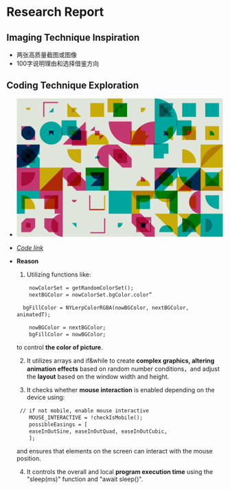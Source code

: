 # **Research Report**
## Imaging Technique Inspiration
- 两张高质量截图或图像
- 100字说明理由和选择借鉴方向
## Coding Technique Exploration
- *![Image](readmeImages/coding_pt_2.png)*
- *[Code link](https://openprocessing.org/sketch/2211491)*
- **Reason**
   1. Utilizing functions like:
    ```
        nowColorSet = getRandomColorSet();
        nextBGColor = nowColorSet.bgColor.color”
    ```
        bgFillColor = NYLerpColorRGBA(nowBGColor, nextBGColor, animatedT);
    ```
        nowBGColor = nextBGColor;
        bgFillColor = nowBGColor;
    ```
    to control **the color of picture**.

   2. It utilizes arrays and if&while to create **complex graphics, altering animation effects** based on random number conditions，and adjust the **layout** based on the window width and height.

   3. It checks whether **mouse interaction** is enabled depending on the device using:
    ```
     // if not mobile, enable mouse interactive
        MOUSE_INTERACTIVE = !checkIsMobile();
        possibleEasings = [
        easeInOutSine, easeInOutQuad, easeInOutCubic,
        ];
    ```
    and ensures that elements on the screen can interact with the mouse position.

   4. It controls the overall and local **program execution time** using the "sleep(ms)" function and "await sleep()".
      